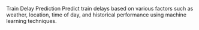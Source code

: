Train Delay Prediction
Predict train delays based on various factors such as weather, location, time of day, and historical performance using machine learning techniques.
